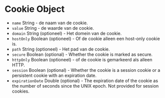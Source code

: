 # Cookie Object

* `name` String - de naam van de cookie.
* `value` String - de waarde van de cookie.
* `domain` String (optioneel) - Het domein van de cookie.
* `hostOnly` Boolean (optioneel) - Of de cookie alleen een host-only cookie is.
* `path` String (optioneel) - Het pad van de cookie.
* `secure` Boolean (optional) - Whether the cookie is marked as secure.
* `httpOnly` Boolean (optioneel) - of de cookie is gemarkeerd als alleen HTTP.
* `session` Boolean (optional) - Whether the cookie is a session cookie or a persistent cookie with an expiration date.
* `expirationDate` Double (optional) - The expiration date of the cookie as the number of seconds since the UNIX epoch. Not provided for session cookies.